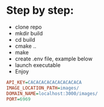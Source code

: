 

# Step by step:
* clone repo
* mkdir build
* cd build
* cmake ..
* make
* create .env file, example below
* launch executable
* Enjoy

```ini
API_KEY=CACACACACACACACACACA  
IMAGE_LOCATION_PATH=images/  
DOMAIN_NAME=localhost:3000/images/  
PORT=6969  
```
